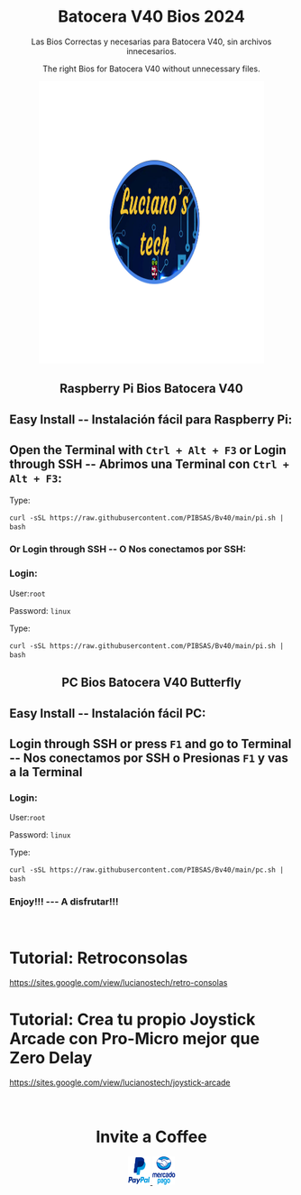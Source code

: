 <h1 align="center"> Batocera V40 Bios 2024</h1>
<p align="center">
Las Bios Correctas y necesarias para Batocera V40, sin archivos innecesarios.
</p>
<p align="center">
The right Bios for Batocera V40 without unnecessary files.
</p>
<p align="center">
<img src="https://raw.githubusercontent.com/PIBSAS/RetroPieBios/master/logov3.png" alt="Luciano's tech" width="400" height="500">
</p>

<h2 align="center"> Raspberry Pi Bios Batocera V40</h2>

## Easy Install -- Instalación fácil para Raspberry Pi:

## Open the Terminal with `Ctrl + Alt + F3` or Login through SSH -- Abrimos una Terminal con `Ctrl + Alt + F3`:

Type:

```
curl -sSL https://raw.githubusercontent.com/PIBSAS/Bv40/main/pi.sh | bash
```

### Or Login through SSH -- O Nos conectamos por SSH:

### Login:

User:`root`

Password: `linux`

Type:

```
curl -sSL https://raw.githubusercontent.com/PIBSAS/Bv40/main/pi.sh | bash
```

<h2 align="center"> PC Bios Batocera V40 Butterfly</h2>

## Easy Install -- Instalación fácil PC:

## Login through SSH or press `F1` and go to Terminal -- Nos conectamos por SSH o Presionas `F1` y vas a la Terminal

### Login:

User:`root`

Password: `linux`

Type:

```
curl -sSL https://raw.githubusercontent.com/PIBSAS/Bv40/main/pc.sh | bash
```
### Enjoy!!! --- A disfrutar!!!

<br>

# Tutorial: Retroconsolas
https://sites.google.com/view/lucianostech/retro-consolas

# Tutorial: Crea tu propio Joystick Arcade con Pro-Micro mejor que Zero Delay
https://sites.google.com/view/lucianostech/joystick-arcade

<br>
<h1 align="center"> Invite a Coffee</h1>
<p align="center">
<a href="https://www.paypal.com/paypalme/RaspberryPiBsAs">
<img src="https://raw.githubusercontent.com/PIBSAS/MiPiTV/master/Paypal_2014_logo.png" alt="Invite a Coffee" width="40" height="50">
</a>
<a href="https://link.mercadopago.com.ar/raspberrypibsas">
<img src="https://raw.githubusercontent.com/PIBSAS/MiPiTV/master/MercadoPago.png" alt="Invite a Coffee" width="40" height="50">
</a>
</p>
